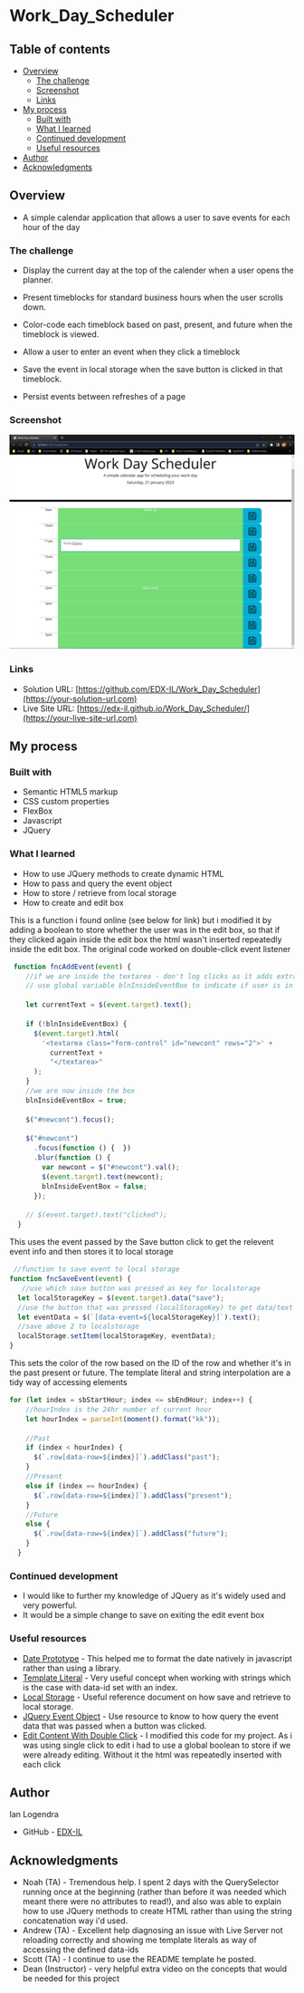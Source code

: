 # Work_Day_Scheduler

## Table of contents

- [Overview](#overview)
  - [The challenge](#the-challenge)
  - [Screenshot](#screenshot)
  - [Links](#links)
- [My process](#my-process)
  - [Built with](#built-with)
  - [What I learned](#what-i-learned)
  - [Continued development](#continued-development)
  - [Useful resources](#useful-resources)
- [Author](#author)
- [Acknowledgments](#acknowledgments)


## Overview

- A simple calendar application that allows a user to save events for each hour of the day


### The challenge

* Display the current day at the top of the calender when a user opens the planner.
 
* Present timeblocks for standard business hours when the user scrolls down.
 
* Color-code each timeblock based on past, present, and future when the timeblock is viewed.
 
* Allow a user to enter an event when they click a timeblock

* Save the event in local storage when the save button is clicked in that timeblock.

* Persist events between refreshes of a page

### Screenshot

![](./images/screenshot.png)


### Links

- Solution URL: [https://github.com/EDX-IL/Work_Day_Scheduler](https://your-solution-url.com)
- Live Site URL: [https://edx-il.github.io/Work_Day_Scheduler/](https://your-live-site-url.com)

## My process

### Built with

- Semantic HTML5 markup
- CSS custom properties
- FlexBox
- Javascript
- JQuery

### What I learned

- How to use JQuery methods to create dynamic HTML 
- How to pass and query the event object
- How to store / retrieve from local storage
- How to create and edit box

This is a function i found online (see below for link) but i modified it by adding a boolean to store whether the user was in the edit box, so that if they clicked again inside the edit box the html wasn't inserted repeatedly inside the edit box. The original code worked on double-click event listener

```js
 function fncAddEvent(event) {
    //if we are inside the textarea - don't log clicks as it adds extra html.
    // use global variable blnInsideEventBox to indicate if user is in edit box

    let currentText = $(event.target).text();

    if (!blnInsideEventBox) {
      $(event.target).html(
        '<textarea class="form-control" id="newcont" rows="2">' +
          currentText +
          "</textarea>"
      );
    }
    //we are now inside the box
    blnInsideEventBox = true;

    $("#newcont").focus();

    $("#newcont")
      .focus(function () {  })
      .blur(function () {
        var newcont = $("#newcont").val();
        $(event.target).text(newcont);
        blnInsideEventBox = false;
      });

    // $(event.target).text("clicked");
  }

```


This uses the event passed by the Save button click to get the relevent event info and then stores it to local storage
```js
 //function to save event to local storage
function fncSaveEvent(event) {
   //use which save button was pressed as key for localstorage
  let localStorageKey = $(event.target).data("save");
  //use the button that was pressed (localStorageKey) to get data/text from same row data-event
  let eventData = $(`[data-event=${localStorageKey}]`).text();
  //save above 2 to localstorage
  localStorage.setItem(localStorageKey, eventData);
}
```
This sets the color of the row based on the ID of the row and whether it's in the past present or future. The template literal and string interpolation are a tidy way of accessing elements
```js
for (let index = sbStartHour; index <= sbEndHour; index++) {
    //hourIndex is the 24hr number of current hour
    let hourIndex = parseInt(moment().format("kk"));

    //Past
    if (index < hourIndex) {
      $(`.row[data-row=${index}]`).addClass("past");
    }
    //Present
    else if (index == hourIndex) {
      $(`.row[data-row=${index}]`).addClass("present");
    } 
    //Future
    else {
      $(`.row[data-row=${index}]`).addClass("future");
    }
  }
```



### Continued development

- I would like to further my knowledge of JQuery as it's widely used and very powerful.
- It would be a simple change to save on exiting the edit event box

### Useful resources

- [Date Prototype](https://developer.mozilla.org/en-US/docs/Web/JavaScript/Reference/Global_Objects/Date/toLocaleDateString) - This helped me to format the date natively in javascript rather than using a library. 
- [Template Literal](https://developer.mozilla.org/en-US/docs/Web/JavaScript/Reference/Template_literals) - Very useful concept when working with strings which is the case with data-id set with an index.
- [Local Storage](https://www.w3schools.com/jsref/prop_win_localstorage.asp) - Useful reference document on how save and retrieve to local storage.
- [JQuery Event Object](https://api.jquery.com/category/events/event-object/) - Use resource to know to how query the event data that was passed when a button was clicked.
- [Edit Content With Double Click](https://jsfiddle.net/Logan_Wayne/eovLdrao/) - I modified this code for my project. As i was using single click to edit i had to use a global boolean to store  if we were already editing. Without it the html was repeatedly inserted with each click


## Author
 Ian Logendra
- GitHub - [EDX-IL](https://github.com/EDX-IL)


## Acknowledgments

- Noah (TA) - Tremendous help. I spent 2 days with the QuerySelector running once at the beginning (rather than before it was needed which meant there were no attributes to read!), and also was able to explain how to use JQuery methods to create HTML rather than using the string concatenation way i'd used.
- Andrew (TA) - Excellent help diagnosing an issue with Live Server not reloading correctly and showing me template literals as way of accessing the defined data-ids
- Scott (TA) - I continue to use the README template he posted. 
- Dean (Instructor) - very helpful extra video on the concepts that would be needed for this project

